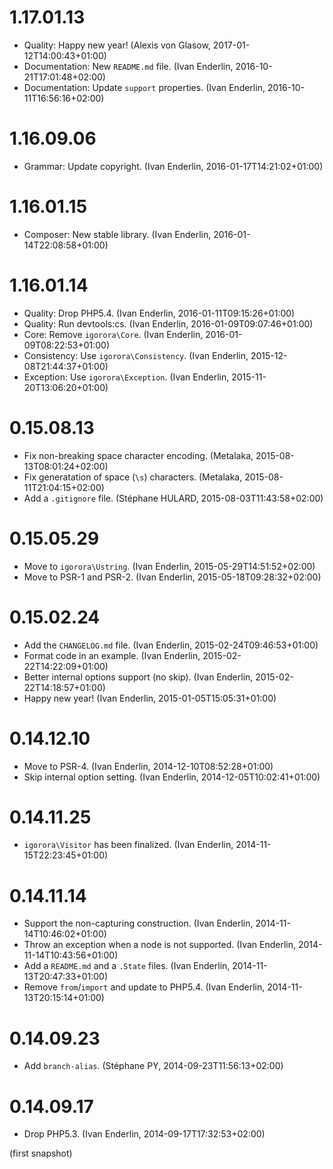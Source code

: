 # 1.17.01.13

  * Quality: Happy new year! (Alexis von Glasow, 2017-01-12T14:00:43+01:00)
  * Documentation: New `README.md` file. (Ivan Enderlin, 2016-10-21T17:01:48+02:00)
  * Documentation: Update `support` properties. (Ivan Enderlin, 2016-10-11T16:56:16+02:00)

# 1.16.09.06

  * Grammar: Update copyright. (Ivan Enderlin, 2016-01-17T14:21:02+01:00)

# 1.16.01.15

  * Composer: New stable library. (Ivan Enderlin, 2016-01-14T22:08:58+01:00)

# 1.16.01.14

  * Quality: Drop PHP5.4. (Ivan Enderlin, 2016-01-11T09:15:26+01:00)
  * Quality: Run devtools:cs. (Ivan Enderlin, 2016-01-09T09:07:46+01:00)
  * Core: Remove `igorora\Core`. (Ivan Enderlin, 2016-01-09T08:22:53+01:00)
  * Consistency: Use `igorora\Consistency`. (Ivan Enderlin, 2015-12-08T21:44:37+01:00)
  * Exception: Use `igorora\Exception`. (Ivan Enderlin, 2015-11-20T13:06:20+01:00)

# 0.15.08.13

  * Fix non-breaking space character encoding. (Metalaka, 2015-08-13T08:01:24+02:00)
  * Fix generatation of space (`\s`) characters. (Metalaka, 2015-08-11T21:04:15+02:00)
  * Add a `.gitignore` file. (Stéphane HULARD, 2015-08-03T11:43:58+02:00)

# 0.15.05.29

  * Move to `igorora\Ustring`. (Ivan Enderlin, 2015-05-29T14:51:52+02:00)
  * Move to PSR-1 and PSR-2. (Ivan Enderlin, 2015-05-18T09:28:32+02:00)

# 0.15.02.24

  * Add the `CHANGELOG.md` file. (Ivan Enderlin, 2015-02-24T09:46:53+01:00)
  * Format code in an example. (Ivan Enderlin, 2015-02-22T14:22:09+01:00)
  * Better internal options support (no skip). (Ivan Enderlin, 2015-02-22T14:18:57+01:00)
  * Happy new year! (Ivan Enderlin, 2015-01-05T15:05:31+01:00)

# 0.14.12.10

  * Move to PSR-4. (Ivan Enderlin, 2014-12-10T08:52:28+01:00)
  * Skip internal option setting. (Ivan Enderlin, 2014-12-05T10:02:41+01:00)

# 0.14.11.25

  * `igorora\Visitor` has been finalized. (Ivan Enderlin, 2014-11-15T22:23:45+01:00)

# 0.14.11.14

  * Support the non-capturing construction. (Ivan Enderlin, 2014-11-14T10:46:02+01:00)
  * Throw an exception when a node is not supported. (Ivan Enderlin, 2014-11-14T10:43:56+01:00)
  * Add a `README.md` and a `.State` files. (Ivan Enderlin, 2014-11-13T20:47:33+01:00)
  * Remove `from`/`import` and update to PHP5.4. (Ivan Enderlin, 2014-11-13T20:15:14+01:00)

# 0.14.09.23

  * Add `branch-alias`. (Stéphane PY, 2014-09-23T11:56:13+02:00)

# 0.14.09.17

  * Drop PHP5.3. (Ivan Enderlin, 2014-09-17T17:32:53+02:00)

(first snapshot)
